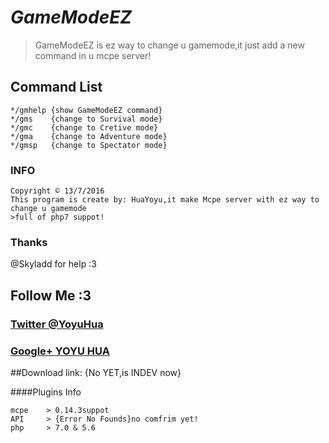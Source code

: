 # <em>GameModeEZ</em>
>GameModeEZ is ez way to change u gamemode,it just add a new command in u mcpe server!

##  **Command List**
```
*/gmhelp {show GameModeEZ command}
*/gms    {change to Survival mode}
*/gmc    {change to Cretive mode}
*/gma    {change to Adventure mode}
*/gmsp   {change to Spectator mode}
```

### INFO
```
Copyright © 13/7/2016
This program is create by: HuaYoyu,it make Mcpe server with ez way to change u gamemode
>full of php7 suppot!
```
### Thanks
@Skyladd for help :3

## Follow Me :3
### [Twitter @YoyuHua](https://twitter.com/YoyuHua)
### [Google+ YOYU HUA](https://plus.google.com/112806261931025159399)

##Download
link: {No YET,is INDEV now}

####Plugins Info
```
mcpe    > 0.14.3suppot
API     > {Error No Founds}no comfrim yet!
php     > 7.0 & 5.6
```
